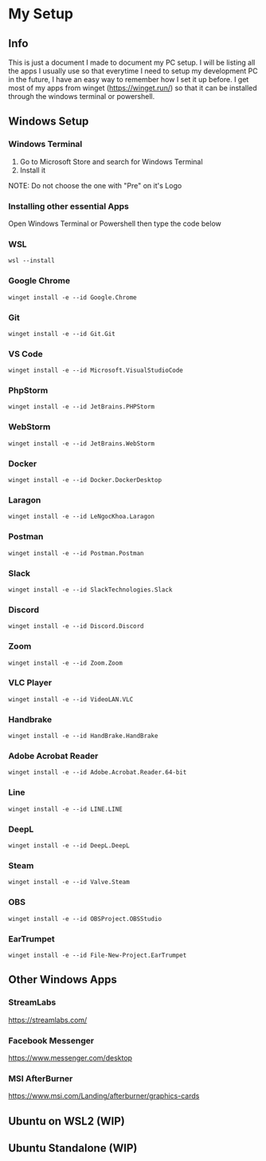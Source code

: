 # My Setup

## Info

This is just a document I made to document my PC setup. I will be listing all the apps I usually use so that everytime I need to setup my development PC in the future, I have an easy way to remember how I set it up before. I get most of my apps from winget (https://winget.run/) so that it can be installed through the windows terminal or powershell.

## Windows Setup

### Windows Terminal

1. Go to Microsoft Store and search for Windows Terminal
2. Install it

NOTE: Do not choose the one with "Pre" on it's Logo

### Installing other essential Apps

Open Windows Terminal or Powershell then type the code below

### WSL

```
wsl --install
```

### Google Chrome

```
winget install -e --id Google.Chrome
```

### Git

```
winget install -e --id Git.Git
```

### VS Code

```
winget install -e --id Microsoft.VisualStudioCode
```

### PhpStorm

```
winget install -e --id JetBrains.PHPStorm
```

### WebStorm

```
winget install -e --id JetBrains.WebStorm
```

### Docker

```
winget install -e --id Docker.DockerDesktop
```

### Laragon

```
winget install -e --id LeNgocKhoa.Laragon
```

### Postman

```
winget install -e --id Postman.Postman
```

### Slack

```
winget install -e --id SlackTechnologies.Slack
```

### Discord

```
winget install -e --id Discord.Discord
```

### Zoom

```
winget install -e --id Zoom.Zoom
```

### VLC Player

```
winget install -e --id VideoLAN.VLC
```

### Handbrake

```
winget install -e --id HandBrake.HandBrake
```

### Adobe Acrobat Reader

```
winget install -e --id Adobe.Acrobat.Reader.64-bit
```

### Line

```
winget install -e --id LINE.LINE
```

### DeepL

```
winget install -e --id DeepL.DeepL
```

### Steam

```
winget install -e --id Valve.Steam
```

### OBS

```
winget install -e --id OBSProject.OBSStudio
```

### EarTrumpet

```
winget install -e --id File-New-Project.EarTrumpet
```

## Other Windows Apps

### StreamLabs

https://streamlabs.com/

### Facebook Messenger

https://www.messenger.com/desktop

### MSI AfterBurner

https://www.msi.com/Landing/afterburner/graphics-cards

## Ubuntu on WSL2 (WIP)

## Ubuntu Standalone (WIP)
